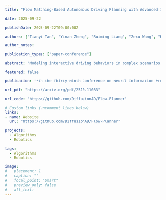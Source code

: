 ```yaml
---
title: "Flow Matching-Based Autonomous Driving Planning with Advanced Interactive Behavior Modeling"

date: 2025-09-22

publishDate: 2025-09-22T09:00:00Z

authors: ["Tianyi Tan", "Yinan Zheng", "Ruiming Liang", "Zexu Wang", "Kexin Zheng", "Jinliang Zheng", "Jianxiong Li", "Xianyuan Zhan", "Jingjing Liu"]

author_notes:

publication_types: ["paper-conference"]

abstract: "Modeling interactive driving behaviors in complex scenarios remains a fundamental challenge for autonomous driving planning. Learning-based approaches attempt to address this challenge with advanced generative models, removing the dependency on over-engineered architectures for representation fusion. However, brute-force implementation by simply stacking transformer blocks lacks a dedicated mechanism for modeling interactive behaviors that is common in real driving scenarios. The scarcity of interactive driving data further exacerbates this problem, leaving conventional imitation learning methods ill-equipped to capture high-value interactive behaviors. We propose Flow Planner, which tackles these problems through coordinated innovations in data modeling, model architecture, and learning scheme. Specifically, we first introduce fine-grained trajectory tokenization, which decomposes the trajectory into overlapping segments to decrease the complexity of whole trajectory modeling. With a sophisticatedly designed architecture, we achieve efficient temporal and spatial fusion of planning and scene information, to better capture interactive behaviors. In addition, the framework incorporates flow matching with classifier-free guidance for multi-modal behavior generation, which dynamically reweights agent interactions during inference to maintain coherent response strategies, providing a critical boost for interactive scenario understanding. Experimental results on the large-scale nuPlan dataset demonstrate that Flow Planner achieves state-of-the-art performance among learning-based approaches while effectively modeling interactive behaviors in complex driving scenarios."

featured: false

publication: "*In the Thirty-Ninth Conference on Neural Information Processing Systems (NeurIPS 2025)*"

url_pdf: "https://arxiv.org/pdf/2510.11083"

url_code: "https://github.com/DiffusionAD/Flow-Planner"

# Custom links (uncomment lines below)
links:
- name: Website
  url: "https://github.com/DiffusionAD/Flow-Planner"

projects: 
  - Algorithms  
  - Robotics

tags:
  - Algorithms
  - Robotics

image:
#   placement: 1
#   caption: ""
#   focal_point: "Smart"
#   preview_only: false
#   alt_text:
---
```


